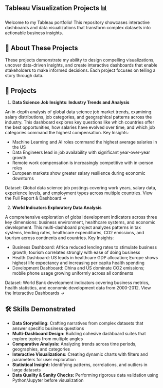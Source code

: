 ## Tableau Visualization Projects 📊

Welcome to my Tableau portfolio! This repository showcases interactive dashboards and data visualizations that transform complex datasets into actionable business insights.

## 🎯 About These Projects

These projects demonstrate my ability to design compelling visualizations, uncover data-driven insights, and create interactive dashboards that enable stakeholders to make informed decisions. Each project focuses on telling a story through data.

## 📁 Projects

1. **Data Science Job Insights: Industry Trends and Analysis**

An in-depth analysis of global data science job market trends, examining salary distributions, job categories, and geographical patterns across the industry. This dashboard explores key questions like which countries offer the best opportunities, how salaries have evolved over time, and which job categories command the highest compensation.
Key Insights:

- Machine Learning and AI roles command the highest average salaries in the US
- Data Engineers lead in job availability with significant year-over-year growth
- Remote work compensation is increasingly competitive with in-person roles
- European markets show greater salary resilience during economic downturns

Dataset: Global data science job postings covering work years, salary data, experience levels, and employment types across multiple countries.
View the Full Report & Dashboard → 

2. **World Indicators Exploratory Data Analysis**
   
A comprehensive exploration of global development indicators across three key dimensions: business environment, healthcare systems, and economic development. This multi-dashboard project analyzes patterns in tax systems, lending rates, healthcare expenditures, CO2 emissions, and tourism across continents and countries.
Key Insights:

- Business Dashboard: Africa reduced lending rates to stimulate business growth; tourism correlates strongly with ease of doing business
- Health Dashboard: US leads in healthcare GDP allocation; Europe shows highest life expectancy and increasing per capita health spending
- Development Dashboard: China and US dominate CO2 emissions; mobile phone usage growing uniformly across all continents

Dataset: World Bank development indicators covering business metrics, health statistics, and economic development data from 2000-2012.
View the Interactive Dashboards →

## 🛠️ Skills Demonstrated

- **Data Storytelling:** Crafting narratives from complex datasets that answer specific business questions
- **Multi-Dashboard Design:** Building cohesive dashboard suites that explore topics from multiple angles
- **Comparative Analysis:** Analyzing trends across time periods, geographies, and categories
- **Interactive Visualizations:** Creating dynamic charts with filters and parameters for user exploration
- **Statistical Insight:** Identifying patterns, correlations, and outliers in large datasets
- **Data Quality & Sanity Checks:** Performing rigorous data validation using Python/Jupyter before visualization


